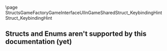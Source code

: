 \page StructsGameFactoryGameInterfaceUIInGameSharedStruct_KeybindingHint Struct_KeybindingHint
## Structs and Enums aren't supported by this documentation (yet)
